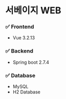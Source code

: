 # 서베이지 WEB
### :white_check_mark: Frontend
- Vue 3.2.13


### :white_check_mark: Backend
- Spring boot 2.7.4


### :white_check_mark: Database 
- MySQL
- H2 Database
